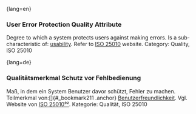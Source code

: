{lang=en}
### User Error Protection Quality Attribute
Degree to which a system protects users against making errors.
Is a sub-characteristic of: [usability](#term-usability-quality-attribute).
Refer to [ISO 25010](http://iso25000.com/index.php/en/iso-25000-standards/iso-25010) website.
Category: Quality, ISO 25010


{lang=de}
### Qualitätsmerkmal Schutz vor Fehlbedienung

Maß, in dem ein System Benutzer davor schützt, Fehler zu machen.
Teilmerkmal von:[]{#_bookmark211 .anchor}
[Benutzerfreundlichkeit](#qualitätsmerkmal-benutzerfreundlichkeit).
Vgl. Website von [ISO
25010](http://iso25000.com/index.php/en/iso-25000-standards/iso-25010)[⁹²](#_bookmark214).
Kategorie: Qualität, ISO 25010